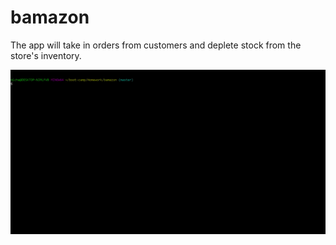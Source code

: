 # bamazon
 The app will take in orders from customers and deplete stock from the store's inventory. 

![Alt Text](ezgif.com-video-to-gif.gif)